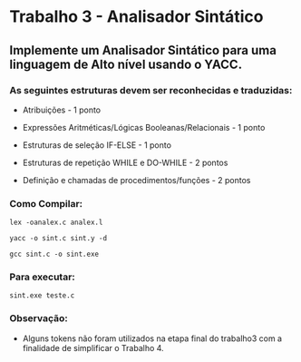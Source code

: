 
# Trabalho 3 - Analisador Sintático 

## Implemente um Analisador Sintático para uma linguagem de Alto nível usando o YACC.

### As seguintes estruturas devem ser reconhecidas e traduzidas:

- Atribuições - 1 ponto 

- Expressões Aritméticas/Lógicas Booleanas/Relacionais - 1 ponto 

- Estruturas de seleção IF-ELSE - 1 ponto

- Estruturas de repetição WHILE e DO-WHILE - 2 pontos

- Definição e chamadas de procedimentos/funções - 2 pontos 


### Como Compilar:
```
lex -oanalex.c analex.l

yacc -o sint.c sint.y -d

gcc sint.c -o sint.exe
```

### Para executar:
```
sint.exe teste.c
```

### Observação:
- Alguns tokens não foram utilizados na etapa final do trabalho3 com a finalidade de simplificar o Trabalho 4.
